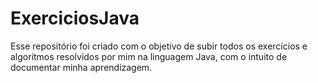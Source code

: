 # ExerciciosJava
Esse repositório foi criado com o objetivo de subir todos os exercícios e algoritmos resolvidos por mim na linguagem Java, com o intuito de documentar minha aprendizagem.

